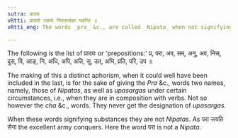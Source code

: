```yaml
---
sutra: प्रादयः
vRtti: प्रादयो ऽसत्वे निपातसंज्ञा भवन्ति ॥
vRtti_eng: The words _pra_ &c., are called _Nipata_ when not signifying substances.

---
```

The following is the list of प्रादयः or 'prepositions:' प्र, परा, अव, सम्, अनु, अव, निस्, दुस्, वि, आङ्, नि, अधि, अपि, अति, सु, उत्, अभि, प्रति, परि, उप ॥

The making of this a distinct aphorism, when it could well have been included in the last, is for the sake of giving the _Pra_ &c., words two names, namely, those of _Nipatas_, as well as _upasargas_ under certain circumstances, i.e., when they are in composition with verbs. Not so however the _cha_ &c., words. They never get the designation of _upasargas_.

When these words signifying substances they are not _Nipatas_. As परा जयति सेना the excellent army conquers. Here the word परा is not a _Nipata_.